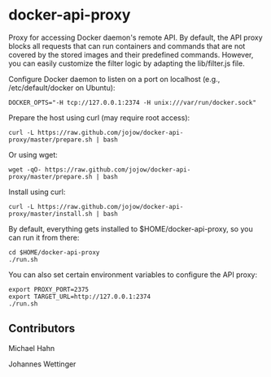 # docker-api-proxy

Proxy for accessing Docker daemon's remote API. By default, the API proxy blocks all requests that can run containers and commands that are not covered by the stored images and their predefined commands. However, you can easily customize the filter logic by adapting the lib/filter.js file.

Configure Docker daemon to listen on a port on localhost (e.g., /etc/default/docker on Ubuntu):

    DOCKER_OPTS="-H tcp://127.0.0.1:2374 -H unix:///var/run/docker.sock"

Prepare the host using curl (may require root access):

    curl -L https://raw.github.com/jojow/docker-api-proxy/master/prepare.sh | bash

Or using wget:

    wget -qO- https://raw.github.com/jojow/docker-api-proxy/master/prepare.sh | bash

Install using curl:

    curl -L https://raw.github.com/jojow/docker-api-proxy/master/install.sh | bash

By default, everything gets installed to $HOME/docker-api-proxy, so you can run it from there:

    cd $HOME/docker-api-proxy
    ./run.sh

You can also set certain environment variables to configure the API proxy:

    export PROXY_PORT=2375
    export TARGET_URL=http://127.0.0.1:2374
    ./run.sh



## Contributors

Michael Hahn

Johannes Wettinger
